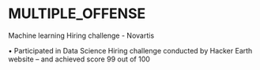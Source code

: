 # MULTIPLE_OFFENSE
Machine learning Hiring challenge - Novartis  

•	Participated in Data Science Hiring challenge conducted by Hacker Earth website – and achieved score 99 out of 100
